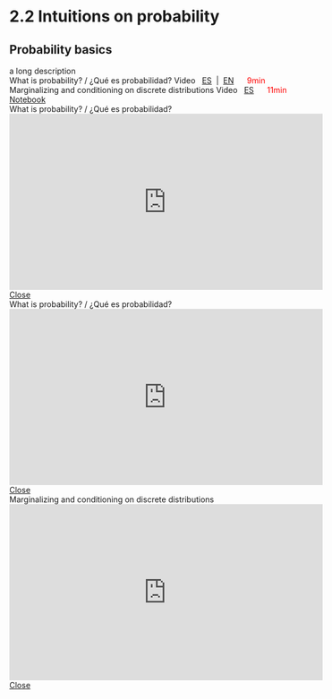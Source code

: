 # 2.2 Intuitions on probability

<div class="timeline">
    <h2>Probability basics</h2>
a long 
 description<div class="timeline-item">
        <div class="timeline-left"><span class="timeline-icon"></span></div>
        <div class="timeline-content"> What is probability? / ¿Qué es probabilidad?<span class="chip float-right"> Video &nbsp; 
                <a href="#modal-1_ES" class="modal-overlay">ES</a>&nbsp; | &nbsp;<a href="#modal-1_EN" class="modal-overlay">EN</a> &nbsp; &nbsp;&nbsp; 
                <font color="red">9min</font>
            </span></div>        
    </div><div class="timeline-item">
        <div class="timeline-left"><span class="timeline-icon"></span></div>
        <div class="timeline-content"> Marginalizing and conditioning on discrete distributions<span class="chip float-right"> Video &nbsp; 
                <a href="#modal-2_ES" class="modal-overlay">ES</a> &nbsp; &nbsp;&nbsp; 
                <font color="red">11min</font>
            </span><span class="chip float-right">
                <a href="02.02%20-%20NOTES%2001%20-%20Discrete%20distiributions.html"> Notebook</a>
            </span></div>        
    </div>
</div>
    
<div class="modal" id="modal-1_ES">
  <div class="modal-container">
    <div class="modal-header">
      <a href="#close" class="btn btn-clear float-right" aria-label="Close"></a>
      <div class="modal-title h5">What is probability? / ¿Qué es probabilidad?</div>
    </div>
    <div class="modal-body">
      <div class="content">
          <iframe width="560" height="315" src="https://www.youtube.com/embed/19vaIp4AbvA"  title="YouTube video player" frameborder="0" allow="accelerometer; autoplay; clipboard-write; encrypted-media; gyroscope; picture-in-picture" allowfullscreen></iframe>
      </div>
    </div>
    <div class="modal-footer">
          <a href="#close" class="btn btn-link">Close</a>
    </div>
  </div>
</div>
    
<div class="modal" id="modal-1_EN">
  <div class="modal-container">
    <div class="modal-header">
      <a href="#close" class="btn btn-clear float-right" aria-label="Close"></a>
      <div class="modal-title h5">What is probability? / ¿Qué es probabilidad?</div>
    </div>
    <div class="modal-body">
      <div class="content">
          <iframe width="560" height="315" src="https://www.youtube.com/embed/6od5jjKPDIM"  title="YouTube video player" frameborder="0" allow="accelerometer; autoplay; clipboard-write; encrypted-media; gyroscope; picture-in-picture" allowfullscreen></iframe>
      </div>
    </div>
    <div class="modal-footer">
          <a href="#close" class="btn btn-link">Close</a>
    </div>
  </div>
</div>
    
<div class="modal" id="modal-2_ES">
  <div class="modal-container">
    <div class="modal-header">
      <a href="#close" class="btn btn-clear float-right" aria-label="Close"></a>
      <div class="modal-title h5">Marginalizing and conditioning on discrete distributions</div>
    </div>
    <div class="modal-body">
      <div class="content">
          <iframe width="560" height="315" src="https://www.youtube.com/embed/ica5rtg-GXc"  title="YouTube video player" frameborder="0" allow="accelerometer; autoplay; clipboard-write; encrypted-media; gyroscope; picture-in-picture" allowfullscreen></iframe>
      </div>
    </div>
    <div class="modal-footer">
          <a href="#close" class="btn btn-link">Close</a>
    </div>
  </div>
</div>